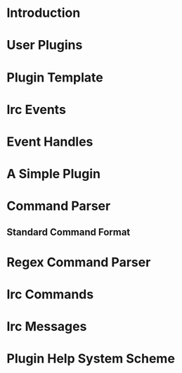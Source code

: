 Introduction
============

User Plugins
============

Plugin Template
===============

Irc Events
==========

Event Handles
=============

A Simple Plugin
===============

Command Parser
==============

## Standard Command Format

Regex Command Parser
=====================

Irc Commands
============

Irc Messages
============


Plugin Help System Scheme
=========================





